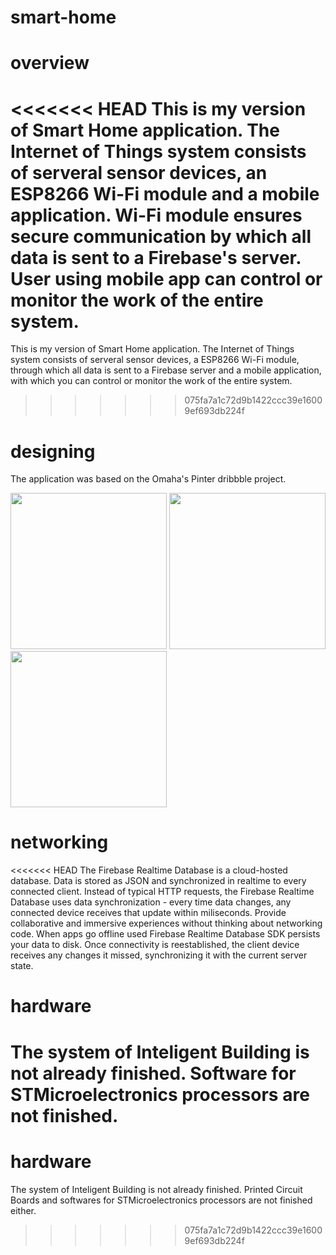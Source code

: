 # smart-home

# overview
<<<<<<< HEAD
This is my version of Smart Home application. The Internet of Things system consists of serveral sensor devices, an ESP8266 Wi-Fi module and a mobile application. Wi-Fi module ensures secure communication by which all data is sent to a Firebase's server. User using mobile app can control or monitor the work of the entire system. 
=======
This is my version of Smart Home application. The Internet of Things system consists of serveral sensor devices, a ESP8266 Wi-Fi module, through which all data is sent to a Firebase server and a mobile application, with which you can control or monitor the work of the entire system. 
>>>>>>> 075fa7a1c72d9b1422ccc39e16009ef693db224f

# designing
The application was based on the Omaha's Pinter dribbble project.

<img src="https://user-images.githubusercontent.com/13642892/78139370-b147ad80-7428-11ea-989c-38518db38abb.png" width="250"> <img src="https://user-images.githubusercontent.com/13642892/78139364-af7dea00-7428-11ea-97d6-b339a2d57609.png" width="250"> <img src="https://user-images.githubusercontent.com/13642892/78139376-b278da80-7428-11ea-9dc1-ee39ba414ede.png" width="250">

# networking
<<<<<<< HEAD
The Firebase Realtime Database is a cloud-hosted database. Data is stored as JSON and synchronized in realtime to every connected client. Instead of typical HTTP requests, the Firebase Realtime Database uses data
synchronization - every time data changes, any connected device receives that update within miliseconds. Provide collaborative and immersive experiences without thinking about networking code. When apps go offline used Firebase Realtime Database SDK persists your data to disk. Once connectivity is reestablished, the client device receives any changes it missed, synchronizing it with the current server state.

# hardware
The system of Inteligent Building is not already finished. Software for STMicroelectronics processors are not finished. 
=======

# hardware
The system of Inteligent Building is not already finished. Printed Circuit Boards and softwares for STMicroelectronics processors are not finished either.
>>>>>>> 075fa7a1c72d9b1422ccc39e16009ef693db224f



